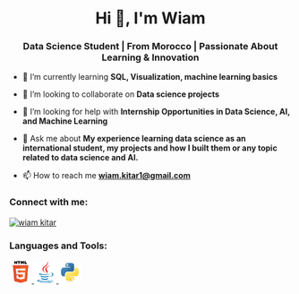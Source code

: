 <h1 align="center">Hi 👋, I'm Wiam</h1>
<h3 align="center">Data Science Student | From Morocco | Passionate About Learning & Innovation</h3>

- 🌱 I’m currently learning **SQL, Visualization, machine learning basics**

- 👯 I’m looking to collaborate on **Data science projects**

- 🤝 I’m looking for help with **Internship Opportunities in Data Science, AI, and Machine Learning**

- 💬 Ask me about **My experience learning data science as an international student, my projects and how I built them or any topic related to data science and AI.**

- 📫 How to reach me **wiam.kitar1@gmail.com**

<h3 align="left">Connect with me:</h3>
<p align="left">
<a href="https://linkedin.com/in/wiam kitar" target="blank"><img align="center" src="https://raw.githubusercontent.com/rahuldkjain/github-profile-readme-generator/master/src/images/icons/Social/linked-in-alt.svg" alt="wiam kitar" height="30" width="40" /></a>
</p>

<h3 align="left">Languages and Tools:</h3>
<p align="left"> <a href="https://www.w3.org/html/" target="_blank" rel="noreferrer"> <img src="https://raw.githubusercontent.com/devicons/devicon/master/icons/html5/html5-original-wordmark.svg" alt="html5" width="40" height="40"/> </a> <a href="https://www.java.com" target="_blank" rel="noreferrer"> <img src="https://raw.githubusercontent.com/devicons/devicon/master/icons/java/java-original.svg" alt="java" width="40" height="40"/> </a> <a href="https://www.python.org" target="_blank" rel="noreferrer"> <img src="https://raw.githubusercontent.com/devicons/devicon/master/icons/python/python-original.svg" alt="python" width="40" height="40"/> </a> </p>

